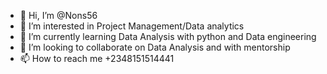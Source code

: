 - 👋 Hi, I’m @Nons56
- 👀 I’m interested in Project Management/Data analytics 
- 🌱 I’m currently learning Data Analysis with python and Data engineering 
- 💞️ I’m looking to collaborate on Data Analysis and with mentorship 
- 📫 How to reach me +2348151514441

<!---
Nons56/Nons56 is a ✨ special ✨ repository because its `README.md` (this file) appears on your GitHub profile.
You can click the Preview link to take a look at your changes.
--->
